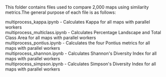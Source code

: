 This folder contains files used to compare 2,000 maps using similarity metrics.The general purpose of each file is as follows:

multiprocess_kappa.ipynb - Calculates Kappa for all maps with parallel workers \
multiprocess_multiclass.ipynb - Calculates Percentage Landscape and Total Class Area for all maps with parallel workers \
multiprocess_pontius.ipynb - Calculates the four Pontius metrics for all maps with parallel workers \
multiprocess_shannon.ipynb - Calculates Shannon's Diversity Index for all maps with parallel workers \
multiprocess_simpson.ipynb - Calculates Simpson's Diversity Index for all maps with parallel workers
